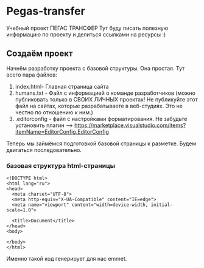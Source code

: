 # Pegas-transfer

 Учебный проект ПЕГАС ТРАНСФЕР
 Тут буду писать полезную информацию по проекту и делиться ссылками на ресурсы :)

## Создаём проект

Начнём разработку проекта с базовой структуры.
Она простая.
Тут всего пара файлов:

1. index.html- Главная страница сайта
2. humans.txt - Файл с информацией о команде разработчиков (можно публиковать только в СВОИХ ЛИЧНЫХ проектах! Не публикуйте этот файл на сайтах, которые разрабатываете в веб-студиях. Это не честно по отношению к ним.)
3. .editorconfig - файл с настройками форматирования. Не забудьте установить плагин --> https://marketplace.visualstudio.com/items?itemName=EditorConfig.EditorConfig

Теперь мы займёмся подготовкой базовой страницы к разметке.
Будем двигаться последовательно.

### базовая структура html-страницы

    <!DOCTYPE html>
    <html lang="ru">
    <head>
      <meta charset="UTF-8">
      <meta http-equiv="X-UA-Compatible" content="IE=edge">
      <meta name="viewport" content="width=device-width, initial-scale=1.0">

      <title>Document</title>
    </head>
    <body>

    </body>
    </html>

Именно такой код генерирует для нас emmet.
